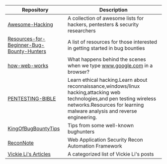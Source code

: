 



Repository | Description
---- | ----
[Awesome-Hacking](https://github.com/14thGhost/Awesome-Hacking) 			| A collection of awesome lists for hackers, pentesters & security researchers
[Resources-for-Beginner-Bug-Bounty-Hunters](https://github.com/14thGhost/Resources-for-Beginner-Bug-Bounty-Hunters)								| A list of resources for those interested in getting started in bug bounties 
[how-web-works](https://github.com/14thGhost/how-web-works)        |  What happens behind the scenes when we type www.google.com in a browser?
[PENTESTING-BIBLE](https://github.com/14thGhost/PENTESTING-BIBLE)|Learn ethical hacking.Learn about reconnaissance,windows/linux hacking,attacking web technologies,and pen testing wireless networks.Resources for learning malware analysis and reverse engineering. 
[KingOfBugBountyTips](https://github.com/14thGhost/KingOfBugBountyTips)| Tips from some well-known bughunters
[ReconNote](https://github.com/14thGhost/ReconNote) | Web Application Security Recon Automation Framework
[Vickie Li's Articles ](https://vickieli.medium.com/sitemap-xml-6ecc3b14b4f) | A categorized list of Vickie Li's posts
